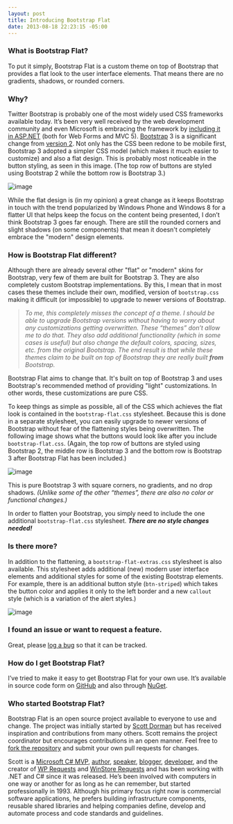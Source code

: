 ```yaml
---
layout: post
title: Introducing Bootstrap Flat
date: 2013-08-18 22:23:15 -05:00
---
```


### What is Bootstrap Flat?

To put it simply, Bootstrap Flat is a custom theme on top of Bootstrap that provides a flat look to the user interface elements. That means there are no gradients, shadows, or rounded corners.

### Why?

Twitter Bootstrap is probably one of the most widely used CSS frameworks available today. It’s been very well received by the web development community and even Microsoft is embracing the framework by [including it in ASP.NET](http://www.asp.net/vnext/overview/latest/release-notes) (both for Web Forms and MVC 5). [Bootstrap](http://getbootstrap.com/) 3 is a significant change from [version 2](http://getbootstrap.com/2.3.2/). Not only has the CSS been redone to be mobile first, Bootstrap 3 adopted a simpler CSS model (which makes it much easier to customize) and also a flat design. This is probably most noticeable in the button styling, as seen in this image. (The top row of buttons are styled using Bootstrap 2 while the bottom row is Bootstrap 3.)

![image](https://gwb.blob.core.windows.net/sdorman/Windows-Live-Writer/Introducing-Bootstrap-Flat_12B65/image_11.png "image")

While the flat design is (in my opinion) a great change as it keeps Bootstrap in touch with the trend popularized by Windows Phone and Windows 8 for a flatter UI that helps keep the focus on the content being presented, I don’t think Bootstrap 3 goes far enough. There are still the rounded corners and slight shadows (on some components) that mean it doesn't completely embrace the "modern" design elements.

### How is Bootstrap Flat different?

Although there are already several other "flat" or "modern" skins for Bootstrap, very few of them are built for Bootstrap 3. They are also completely custom Bootstrap implementations. By this, I mean that in most cases these themes include their own, modified, version of `bootstrap.css` making it difficult (or impossible) to upgrade to newer versions of Bootstrap. 

> *To me, this completely misses the concept of a theme. I should be able to upgrade Bootstrap versions without having to worry about any customizations getting overwritten. These “themes” don’t allow me to do that. They also add additional functionality (which in some cases is useful) but also change the default colors, spacing, sizes, etc. from the original Bootstrap. The end result is that while these themes claim to be built on top of Bootstrap they are really built **from** Bootstrap.*

Bootstrap Flat aims to change that. It's built on top of Bootstrap 3 and uses Bootstrap's recommended method of providing "light" customizations. In other words, these customizations are pure CSS. 

To keep things as simple as possible, all of the CSS which achieves the flat look is contained in the `bootstrap-flat.css` stylesheet. Because this is done in a separate stylesheet, you can easily upgrade to newer versions of Bootstrap without fear of the flattening styles being overwritten. The following image shows what the buttons would look like after you include `bootstrap-flat.css`. (Again, the top row of buttons are styled using Bootstrap 2, the middle row is Bootstrap 3 and the bottom row is Bootstrap 3 after Bootstrap Flat has been included.)

![image](https://gwb.blob.core.windows.net/sdorman/Windows-Live-Writer/Introducing-Bootstrap-Flat_12B65/image_12.png "image")

This is pure Bootstrap 3 with square corners, no gradients, and no drop shadows. *(Unlike some of the other “themes”, there are also no color or functional changes.)*

In order to flatten your Bootstrap, you simply need to include the one additional `bootstrap-flat.css` stylesheet. ***There are no style changes needed!***

### Is there more?

In addition to the flattening, a `bootstrap-flat-extras.css` stylesheet is also available. This stylesheet adds additional (new) modern user interface elements and additional styles for some of the existing Bootstrap elements. For example, there is an additional button style (`btn-striped`) which takes the button color and applies it only to the left border and a new `callout` style (which is a variation of the alert styles.)

![image](https://gwb.blob.core.windows.net/sdorman/Windows-Live-Writer/Introducing-Bootstrap-Flat_12B65/image_18.png "image")

### [](http://scottdorman.github.io/cadru/#i-found-an-issue)I found an issue or want to request a feature.

Great, please [log a bug](https://github.com/scottdorman/bootstrap-flat/issues/new) so that it can be tracked.

### How do I get Bootstrap Flat?

I’ve tried to make it easy to get Bootstrap Flat for your own use. It’s available in source code form on [GitHub](https://github.com/scottdorman/bootstrap-flat) and also through [NuGet](https://www.nuget.org/packages/Twitter.Bootstrap.Flat).

### Who started Bootstrap Flat?

Bootstrap Flat is an open source project available to everyone to use and change. The project was initially started by [Scott Dorman](http://about.me/scottdorman) but has received inspiration and contributions from many others. Scott remains the project coordinator but encourages contributions in an open manner. Feel free to [fork the repository](https://github.com/scottdorman/bootstrap-flat/fork) and submit your own pull requests for changes. 

Scott is a [Microsoft C# MVP](https://mvp.support.microsoft.com/profile/Scott.Dorman), [author](http://amzn.to/28ILhnG), [speaker](http://speakerrate.com/scottdorman), [blogger](scottdorman.github.io), [developer](http://scottdorman.azurewebsites.net/), and the creator of [WP Requests](http://wprequests.uservoice.com/) and [WinStore Requests](http://winstorerequests.uservoice.com/) and has been working with .NET and C# since it was released. He’s been involved with computers in one way or another for as long as he can remember, but started professionally in 1993. Although his primary focus right now is commercial software applications, he prefers building infrastructure components, reusable shared libraries and helping companies define, develop and automate process and code standards and guidelines.
